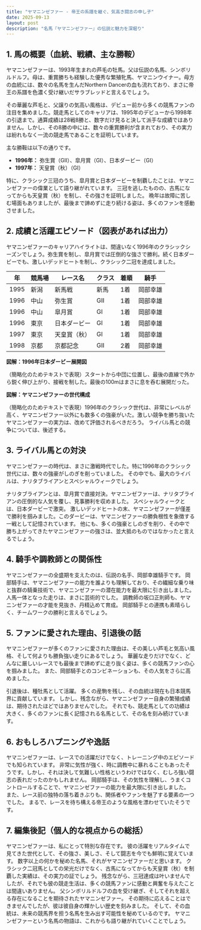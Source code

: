 ```yaml
---
title: "ヤマニンゼファー - 帝王の系譜を継ぐ、気高き闘志の申し子"
date: 2025-09-13
layout: post
description: "名馬『ヤマニンゼファー』の伝説と魅力を深堀り"
---
```


## 1. 馬の概要（血統、戦績、主な勝鞍）

ヤマニンゼファーは、1993年生まれの芦毛の牡馬。父は伝説の名馬、シンボリルドルフ。母は、重賞勝ちも経験した優秀な繁殖牝馬、ヤマニンウイナー。母方の血統には、数々の名馬を生んだNorthern Dancerの血も流れており、まさに帝王の系譜を色濃く受け継いだサラブレッドと言えるでしょう。

その華麗な芦毛と、父譲りの気高い風格は、デビュー前から多くの競馬ファンの注目を集めました。競走馬としてのキャリアは、1995年のデビューから1998年の引退まで。通算成績は28戦8勝と、数字だけ見ると決して派手な成績ではありません。しかし、その8勝の中には、数々の重賞勝利が含まれており、その実力は紛れもなく一流の競走馬であることを証明しています。

主な勝鞍は以下の通りです。

* **1996年：**  弥生賞（GII）、皐月賞（GI）、日本ダービー（GI）
* **1997年：**  天皇賞（秋）（GI）

特に、クラシック三冠のうち、皐月賞と日本ダービーを制覇したことは、ヤマニンゼファーの偉業として語り継がれています。  三冠を逃したものの、古馬になってからも天皇賞（秋）を制し、その強さを証明しました。  晩年は故障に苦しむ場面もありましたが、最後まで諦めずに走り続ける姿は、多くのファンを感動させました。


## 2. 成績と活躍エピソード（図表があれば出力）

ヤマニンゼファーのキャリアハイライトは、間違いなく1996年のクラシックシーズンでしょう。弥生賞を制し、皐月賞では圧倒的な強さで勝利。続く日本ダービーでも、激しいデッドヒートを制し、クラシック二冠を達成しました。

| 年 | 競馬場 | レース名 | クラス | 着順 | 騎手 |
|---|---|---|---|---|---|
| 1995 | 新潟 | 新馬戦 | 新馬 | 1着 |  岡部幸雄 |
| 1996 | 中山 | 弥生賞 | GII | 1着 |  岡部幸雄 |
| 1996 | 中山 | 皐月賞 | GI | 1着 |  岡部幸雄 |
| 1996 | 東京 | 日本ダービー | GI | 1着 |  岡部幸雄 |
| 1997 | 東京 | 天皇賞（秋） | GI | 1着 |  岡部幸雄 |
| 1998 | 京都 | 京都記念 | GII | 2着 |  岡部幸雄 |


**図解：1996年日本ダービー展開図**

（簡略化のためテキストで表現）スタートから中団に位置し、最後の直線で外から鋭く伸び上がり、接戦を制した。最後の100mはまさに息を呑む展開だった。


**図解：ヤマニンゼファーの世代構成**

（簡略化のためテキストで表現）1996年のクラシック世代は、非常にレベルが高く、ヤマニンゼファー以外にも数多くの強豪がいた。激しい競争を勝ち抜いたヤマニンゼファーの実力は、改めて評価されるべきだろう。  ライバル馬との競争については、後述する。


## 3. ライバル馬との対決

ヤマニンゼファーの時代は、まさに激戦時代でした。特に1996年のクラシック世代には、数々の強豪がしのぎを削っていました。  その中でも、最大のライバルは、ナリタブライアンとスペシャルウィークでしょう。

ナリタブライアンとは、皐月賞で直接対決。ヤマニンゼファーは、ナリタブライアンの圧倒的な人気を覆し、見事勝利を収めました。  スペシャルウィークとは、日本ダービーで激突。  激しいデッドヒートの末、ヤマニンゼファーが僅差で勝利を掴みました。このダービーは、ヤマニンゼファーの勝負根性を象徴する一戦として記憶されています。  他にも、多くの強豪としのぎを削り、その中で勝ち上がってきたヤマニンゼファーの強さは、並大抵のものではなかったと言えるでしょう。


## 4. 騎手や調教師との関係性

ヤマニンゼファーの全盛期を支えたのは、伝説の名手、岡部幸雄騎手です。  岡部騎手は、ヤマニンゼファーの能力を誰よりも理解しており、その繊細な乗り味と抜群の騎乗技術で、ヤマニンゼファーの潜在能力を最大限に引き出しました。  人馬一体となった走りは、まさに芸術的でした。  調教師の坂口正則師も、ヤマニンゼファーの才能を見抜き、丹精込めて育成。  岡部騎手との連携も素晴らしく、チームワークの勝利と言えるでしょう。


## 5. ファンに愛された理由、引退後の話

ヤマニンゼファーが多くのファンに愛された理由は、その美しい芦毛と気高い風格、そして何よりも勝負強い走りにあるでしょう。  華麗な走りだけでなく、どんなに厳しいレースでも最後まで諦めずに走り抜く姿は、多くの競馬ファンの心を掴みました。  また、岡部騎手とのコンビネーションも、その人気をさらに高めました。

引退後は、種牡馬として活躍。  多くの産駒を残し、その血統は現在も日本競馬界に貢献しています。  しかし、残念ながら、ヤマニンゼファー自身の繁殖成績は、期待されたほどではありませんでした。  それでも、競走馬としての功績は大きく、多くのファンに長く記憶される名馬として、その名を刻み続けています。


## 6. おもしろハプニングや逸話

ヤマニンゼファーは、レースでの活躍だけでなく、トレーニング中のエピソードでも知られています。  非常に気性が強く、時に調教中に暴れることもあったそうです。しかし、それは決して気難しい性格というわけではなく、むしろ強い闘志の表れだったのかもしれません。  岡部騎手は、その気性を理解し、うまくコントロールすることで、ヤマニンゼファーの能力を最大限に引き出しました。  また、レース前の独特の落ち着きぶりも、関係者やファンを魅了する要素の一つでした。  まるで、レースを待ち構える帝王のような風格を漂わせていたそうです。


## 7. 編集後記（個人的な視点からの総括）

ヤマニンゼファーは、私にとって特別な存在です。  彼の活躍をリアルタイムで見てきた世代として、その強さ、美しさ、そして闘志を今でも鮮明に覚えています。  数字以上の何かを秘めた名馬、それがヤマニンゼファーだと思います。  クラシック二冠馬としての栄光だけでなく、古馬になってからも天皇賞（秋）を制覇した実績は、その実力の証でしょう。  残念ながら、三冠達成は叶いませんでしたが、それでも彼の競走生活は、多くの競馬ファンに感動と興奮を与えたことは間違いありません。  父シンボリルドルフの血を受け継ぎ、そしてそれを超える存在になることを期待されたヤマニンゼファー。  その期待に応えることはできませんでしたが、彼は彼自身の輝かしい歴史を刻みました。  そして、その血統は、未来の競馬界を担う名馬を生み出す可能性を秘めているのです。  ヤマニンゼファーという名馬の物語は、これからも語り継がれていくことでしょう。
